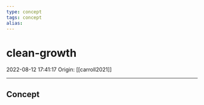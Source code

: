 ```yaml
---
type: concept
tags: concept
alias:
---
```


# clean-growth

2022-08-12 17:41:17
Origin: [[carroll2021]]

---

## Concept

